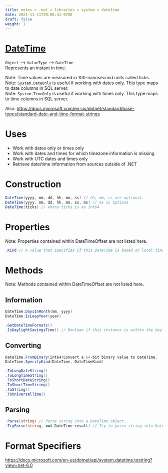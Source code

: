 ```yaml
---
title: notes > .net > libraries > system > datetime
date: 2021-11-11T20:08:41-0700
draft: false
weight: 1
---
```

# [DateTime](https://docs.microsoft.com/en-us/dotnet/api/system.datetime?view=net-6.0)
`Object` –> `ValueType` –> `DateTime`  
Represents an instant in time.  

Note: Time values are measured in 100-nanosecond units called ticks.  
Note: `System.DateOnly` is useful if working with dates only. This type maps to date columns in SQL server.  
Note: `System.TimeOnly` is useful if working with times only. This type maps to time columns in SQL server.  

Also: <https://docs.microsoft.com/en-us/dotnet/standard/base-types/standard-date-and-time-format-strings>

# Uses
- Work with dates only or times only
- Work with dates and times for which timezone information is missing
- Work with UTC dates and times only
- Retrieve date/time information from sources outside of .NET

# Construction
```cs
DateTime(yyyy, mm, dd, hh, mm, ss) // hh, mm, ss are optional.
DateTime(yyyy, mm, dd, hh, mm, ss, ms) // ms is optiona
DateTime(ticks) // where ticks is an Int64
```

# Properties
Note: Properties contained within DateTimeOffset are not listed here.

```cs
.Kind // A value that specifies if this DateTime is based on local time, UTC, or neither.
```

# Methods
Note: Methods contained within DateTimeOffset are not listed here.

## Information
```cs
DateTime.DaysInMonth(mm, yyyy)
DateTime.IsLeapYear(year)

.GetDateTimeFormats()
.IsDaylightSavingsTime() // Boolean if this instance is within the daylight savings time range for the curretimezone.
```

## Converting
```cs
DateTime.FromBinary(int64)Convert a 64-bit binary value to DateTime.
DateTime.SpecifyKind(DateTime, DateTimeKind)

.ToLongDateString()
.ToLongTimeString()
.ToShortDateString()
.ToShortTimeString()
.ToString()
.ToUniversalTime()
```

## Parsing
```cs
.Parse(string) // Parse string into a DateTime object.
.TryParse(string, out DateTime result) // Try to parse string into DateTime result.
```
# Format Specifiers
<https://docs.microsoft.com/en-us/dotnet/api/system.datetime.tostring?view=net-6.0>
